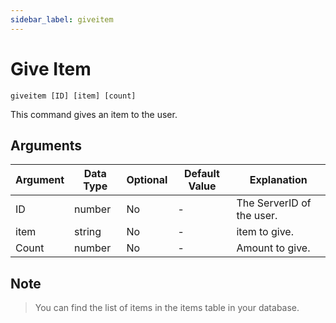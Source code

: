 ```yaml
---
sidebar_label: giveitem
---
```


# Give Item

```
giveitem [ID] [item] [count]
```

This command gives an item to the user.

## Arguments

| Argument   | Data Type | Optional | Default Value |       Explanation         |
|------------|-----------|----------|---------------|---------------------------|
| ID         | number    | No       | -             | The ServerID of the user. |
| item       | string    | No       | -             | item to give.             |
| Count      | number    | No       | -             | Amount to give.           |

## Note

> You can find the list of items in the items table in your database.
